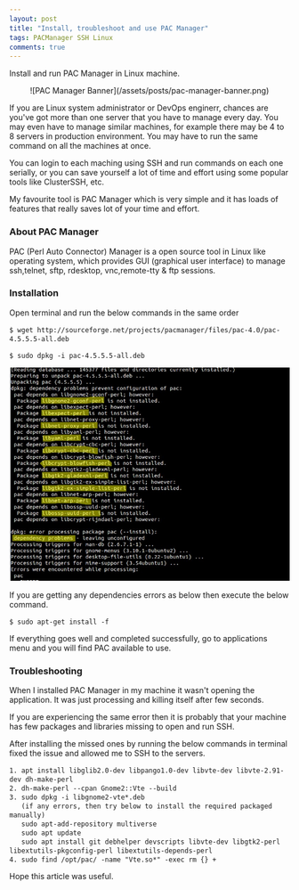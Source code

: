 ```yaml
---
layout: post
title: "Install, troubleshoot and use PAC Manager"
tags: PACManager SSH Linux
comments: true
---
```

Install and run PAC Manager in Linux machine.
<!-- more -->

<p align="center"> 
![PAC Manager Banner](/assets/posts/pac-manager-banner.png)
</p>

If you are Linux system administrator or DevOps enginerr, chances are you've got more than one server that you have to manage every day. You may even have to manage similar machines, for example there may be 4 to 8 servers in production environment. You may have to run the same command on all the machines at once. 

You can login to each maching using SSH and run commands on each one serially, or you can save yourself a lot of time and effort using some popular tools like ClusterSSH, etc.

My favourite tool is PAC Manager which is very simple and it has loads of features that really saves lot of your time and effort.

### About PAC Manager
PAC (Perl Auto Connector) Manager is a open source tool in Linux like operating system, which provides GUI (graphical user interface) to manage ssh,telnet, sftp, rdesktop, vnc,remote-tty & ftp sessions. 

### Installation
Open terminal and run the below commands in the same order

```
$ wget http://sourceforge.net/projects/pacmanager/files/pac-4.0/pac-4.5.5.5-all.deb
```

```
$ sudo dpkg -i pac-4.5.5.5-all.deb
```

![PAC Manager Dependency Error](/assets/posts/pac-manager-dependecy-error.jpg)

If you are getting any dependencies errors as below then execute the below command.

```
$ sudo apt-get install -f
```

If everything goes well and completed successfully, go to applications menu and you will find PAC available to use.

### Troubleshooting

When I installed PAC Manager in my machine it wasn't opening the application. It was just processing and killing itself after few seconds.

If you are experiencing the same error then it is probably that your machine has few packages and libraries missing to open and run SSH.

After installing the missed ones by running the below commands in terminal fixed the issue and allowed me to SSH to the servers.

```
1. apt install libglib2.0-dev libpango1.0-dev libvte-dev libvte-2.91-dev dh-make-perl
2. dh-make-perl --cpan Gnome2::Vte --build
3. sudo dpkg -i libgnome2-vte*.deb
   (if any errors, then try below to install the required packaged manually)
   sudo apt-add-repository multiverse
   sudo apt update
   sudo apt install git debhelper devscripts libvte-dev libgtk2-perl libextutils-pkgconfig-perl libextutils-depends-perl
4. sudo find /opt/pac/ -name "Vte.so*" -exec rm {} +
```
Hope this article was useful.

